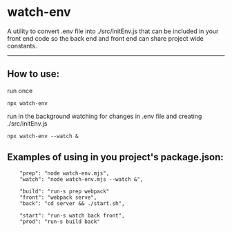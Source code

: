 # watch-env 

A utility to convert .env file into ./src/initEnv.js that can be included in your front end code so the back end and front end can share project wide constants.

--------------------------------------------------------------------
## How to use:

run once

```
npx watch-env
```

run in the background watching for changes in .env file and creating ./src/initEnv.js

```
npx watch-env --watch &
```

## Examples of using in you project's package.json:
```
    "prep": "node watch-env.mjs",
    "watch": "node watch-env.mjs --watch &",
    
    "build": "run-s prep webpack"
    "front": "webpack serve",
    "back": "cd server && ./start.sh",

    "start": "run-s watch back front",
    "prod": "run-s build back"
```